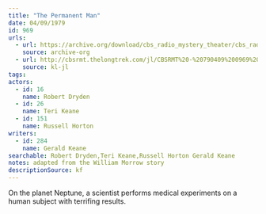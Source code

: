 ```yaml
---
title: "The Permanent Man"
date: 04/09/1979
id: 969
urls: 
  - url: https://archive.org/download/cbs_radio_mystery_theater/cbs_radio_mystery_theater-0951-1000.zip/cbs_radio_mystery_theater-0951-1000%2Fcbsrmt_0969_the_permanent_man.mp3
    source: archive-org
  - url: http://cbsrmt.thelongtrek.com/jl/CBSRMT%20-%20790409%200969%20The%20Permanent%20Man_jl.mp3
    source: kl-jl
tags: 
actors:  
  - id: 16
    name: Robert Dryden  
  - id: 26
    name: Teri Keane  
  - id: 151
    name: Russell Horton
writers:  
  - id: 284
    name: Gerald Keane
searchable: Robert Dryden,Teri Keane,Russell Horton Gerald Keane
notes: adapted from the William Morrow story
descriptionSource: kf
---
```

On the planet Neptune, a scientist performs medical experiments on a human subject with terrifing results.